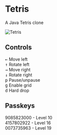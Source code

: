 Tetris
======

A Java Tetris clone

![Tetris](https://i.imgur.com/PHib4CO.png)

## Controls
<kbd class='badmono'>←</kbd> Move left<br/>
<kbd class='badmono'>↑</kbd> Rotate left<br/>
<kbd class='badmono'>→</kbd> Move right<br/>
<kbd class='badmono'>↓</kbd> Rotate right<br/>
<kbd class='badmono'>p</kbd> Pause/unpause<br/>
<kbd class='badmono'>g</kbd> Enable grid<br/>
<kbd class='badmono'>d</kbd> Hard drop<br/>

## Passkeys
9085823000 - Level 10<br/>
4157802922 - Level 16<br/>
0073735963 - Level 19
